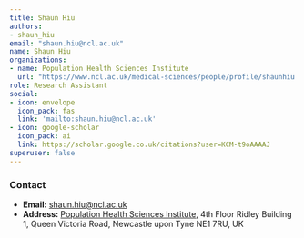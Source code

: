 ```yaml
---
title: Shaun Hiu
authors:
- shaun_hiu
email: "shaun.hiu@ncl.ac.uk"
name: Shaun Hiu
organizations:
- name: Population Health Sciences Institute
  url: "https://www.ncl.ac.uk/medical-sciences/people/profile/shaunhiu.html"
role: Research Assistant
social:
- icon: envelope
  icon_pack: fas
  link: 'mailto:shaun.hiu@ncl.ac.uk'
- icon: google-scholar
  icon_pack: ai
  link: https://scholar.google.co.uk/citations?user=KCM-t9oAAAAJ
superuser: false
---
```


### Contact

- __Email:__ [shaun.hiu@ncl.ac.uk](mailto:shaun.hiu@ncl.ac.uk)
- __Address:__ [Population Health Sciences Institute](https://www.ncl.ac.uk/medical-sciences/research/institutes/health-sciences/), 4th Floor Ridley Building 1, Queen Victoria Road, Newcastle upon Tyne NE1 7RU, UK
